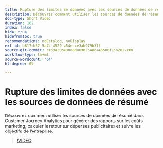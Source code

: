 ```yaml
---
title: Rupture des limites de données avec les sources de données de résumé
description: Découvrez comment utiliser les sources de données de résumé dans Customer Journey Analytics pour générer des rapports sur les coûts marketing, calculer le retour sur dépenses publicitaires et suivre les objectifs de l’entreprise.
doc-type: Short Video
duration: 162
index: false
hide: true
hidefromtoc: true
recommendations: noCatalog, noDisplay
exl-id: b817cb37-5a7d-4529-a54e-ce3ab979b3ff
source-git-commit: c169a205a9088da0982548d448500f15b2027c06
workflow-type: tm+mt
source-wordcount: '64'
ht-degree: 0%

---
```


# Rupture des limites de données avec les sources de données de résumé

Découvrez comment utiliser les sources de données de résumé dans Customer Journey Analytics pour générer des rapports sur les coûts marketing, calculer le retour sur dépenses publicitaires et suivre les objectifs de l’entreprise.

<!-- 72_S103_3442450_161_breaking-data-limits-with-summary-data-sources -->
>[!VIDEO](https://video.tv.adobe.com/v/3458347/?learn=on&enablevpops=true)

